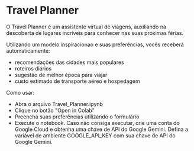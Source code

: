 # Travel Planner
O Travel Planner é um assistente virtual de viagens, auxiliando na descoberta de lugares incríveis para conhecer nas suas próximas férias.


Utilizando um modelo inspiracionao e suas preferências, vocês receberá automaticamente:
- recomendações das cidades mais populares
- roteiros diários
- sugestão de melhor época para viajar
- custo estimado de transporte aéreo e hospedagem


Como usar: 
- Abra o arquivo Travel_Planner.ipynb
- Clique no botão "Open in Colab"
- Preencha suas preferências utilizando o formulário
- Execute o notebook. Caso não consiga executar, crie uma conta do Google Cloud e obtenha uma chave de API do Google Gemini. Defina a variável de ambiente GOOGLE_API_KEY com sua chave de API do Google Gemini. 
  
